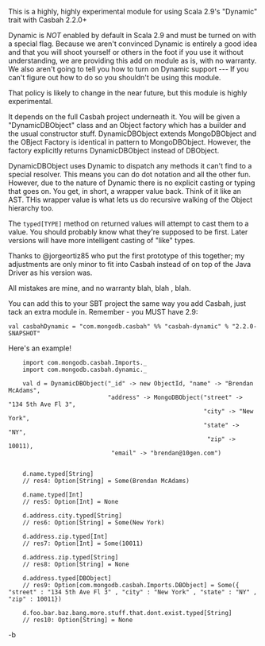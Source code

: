 This is a highly, highly experimental module for using Scala 2.9's "Dynamic" trait with Casbah 2.2.0+

Dynamic is *NOT* enabled by default in Scala 2.9 and must be turned on with a special flag.  Because we aren't convinced Dynamic is entirely a good idea and that you will shoot yourself or others in the foot if you use it without understanding, we are providing
this add on module as is, with no warranty.  We also aren't going to tell you how to turn on Dynamic support --- If you can't figure out how to do so you shouldn't be using this module.

That policy is likely to change in the near future, but this module is highly experimental.

It depends on the full Casbah project underneath it.  You will be given a "DynamicDBObject" class and an Object factory which has a builder and the usual constructor stuff.  DynamicDBObject extends MongoDBObject and the OBject Factory is identical in pattern to MongoDBObject.  However, the factory explicitly returns DynamicDBObject instead of DBObject.

DynamicDBObject uses Dynamic to dispatch any methods it can't find to a special resolver.  This means you can do dot notation and all the other fun.  However, due to the nature of Dynamic there is no explicit casting or typing that goes on.  You get, in short, a wrapper value back.  Think of it like an AST.  THis wrapper value is what lets us do recursive walking of the Object hierarchy too.

The `typed[TYPE]` method on returned values will attempt to cast them to a value.  You should probably know what they're supposed to be first.  Later versions will have more intelligent casting of "like" types.

Thanks to @jorgeortiz85 who put the first prototype of this together; my adjustments are only minor to fit into Casbah instead of on top of the Java Driver as his version was.

All mistakes are mine, and no warranty blah, blah , blah.

You can add this to your SBT project the same way you add Casbah, just tack an extra module in.  Remember - you MUST have 2.9:

    val casbahDynamic = "com.mongodb.casbah" %% "casbah-dynamic" % "2.2.0-SNAPSHOT"

Here's an example!

        import com.mongodb.casbah.Imports._
        import com.mongodb.casbah.dynamic._

        val d = DynamicDBObject("_id" -> new ObjectId, "name" -> "Brendan McAdams",
                                "address" -> MongoDBObject("street" -> "134 5th Ave Fl 3",
                                                           "city" -> "New York",
                                                           "state" -> "NY",
                                                            "zip" -> 10011),
                                 "email" -> "brendan@10gen.com")


        d.name.typed[String]
        // res4: Option[String] = Some(Brendan McAdams)

        d.name.typed[Int]
        // res5: Option[Int] = None

        d.address.city.typed[String]
        // res6: Option[String] = Some(New York)

        d.address.zip.typed[Int]
        // res7: Option[Int] = Some(10011)

        d.address.zip.typed[String]
        // res8: Option[String] = None

        d.address.typed[DBObject]
        // res9: Option[com.mongodb.casbah.Imports.DBObject] = Some({ "street" : "134 5th Ave Fl 3" , "city" : "New York" , "state" : "NY" , "zip" : 10011})

        d.foo.bar.baz.bang.more.stuff.that.dont.exist.typed[String]
        // res10: Option[String] = None

-b
